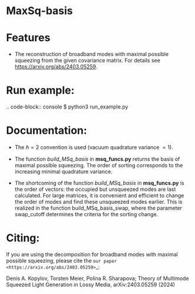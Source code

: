 # MaxSq-basis


Features
============

* The reconstruction of broadband modes with maximal possible squeezing from the given covariance matrix. For details see <https://arxiv.org/abs/2403.05259>.


Run example:
============

.. code-block:: console
    $ python3 run_example.py


Documentation:
============

* The $\hbar=2$ convention is used (vacuum quadrature variance $=1$). 

* The function *build_MSq_basis* in **msq_funcs.py** returns the basis of maximal possible squeezing. The order of sorting corresponds to the increasing minimal quadrature variance.

* The shortcoming of the function *build_MSq_basis* in **msq_funcs.py** is the order of vectors: the occupied but unsqueezed modes are last calculated. For large matrices, it is convenient and efficient to change the order of modes and find these unsqueezed modes earlier.
This is realized in the function build_MSq_basis_swap, where the parameter swap_cutoff determines the criteria for the sorting change.



Citing:
============

If you are using the decomposition for broadband modes with maximal possible squeezing, please cite the `our paper <https://arxiv.org/abs/2403.05259>`_:

Denis A. Kopylov, Torsten Meier, Polina R. Sharapova; Theory of Multimode Squeezed Light Generation in Lossy Media, arXiv:2403.05259 (2024)

